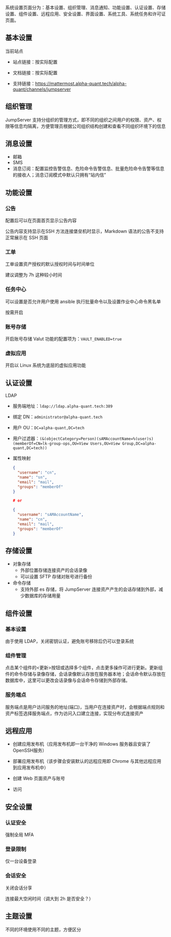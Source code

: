 系统设置页面分为：基本设置、组织管理、消息通知、功能设置、认证设置、存储设置、组件设置、远程应用、安全设置、界面设置、系统工具、系统任务和许可证页面。

## 基本设置

当前站点

- 站点链接：按实际配置

- 文档链接：按实际配置

- 支持链接：<https://mattermost.alpha-quant.tech/alpha-quant/channels/jumpserver>

## 组织管理

JumpServer 支持分组织的管理方式，即不同的组织之间用户的权限、资产、权限等信息均隔离，方便管理员根据公司组织结构创建和查看不同组织环境下的信息

## 消息设置

- 邮箱
- SMS
- 消息订阅：配置监控告警信息、危险命令告警信息、批量危险命令告警等信息的接收人；消息订阅模式中默认只拥有“站内信”

## 功能设置

### 公告

配置后可以在页面首页显示公告内容

公告内容支持显示在SSH 方法连接堡垒机时显示，Markdown 语法的公告不支持正常展示在 SSH 页面

### 工单

工单设置资产授权的默认授权时间与时间单位

建议调整为 7h 这种较小时间

### 任务中心

可以设置是否允许用户使用 ansible 执行批量命令以及设置作业中心命令黑名单

按需开启

### 账号存储

开启账号存储 Valut 功能的配置项为：`VAULT_ENABLED=true`

### 虚拟应用

开启以 Linux 系统为底层的虚拟应用功能

## 认证设置

LDAP

- 服务端地址：`ldap://ldap.alpha-quant.tech:389`

- 绑定 DN：`administrator@alpha-quant.tech`

- 用户 OU：`DC=alpha-quant,DC=tech`

- 用户过滤器：`(&(objectCategory=Person)(sAMAccountName=%(user)s)(memberOf=CN=lk-group-ops,OU=View Users,OU=View Group,DC=alpha-quant,DC=tech))`

- 属性映射
  ```json
  {
    "username": "cn",
    "name": "sn",
    "email": "mail",
    "groups": "memberOf"
  }
  
  # or
  
  {
    "username": "sAMAccountName",
    "name": "cn",
    "email": "mail",
    "groups": "memberOf"
  }
  ```
  

## 存储设置

- 对象存储
  - 外部位置存储连接资产的会话录像
  - 可以设置 SFTP 存储对账号进行备份
- 命令存储
  - 支持外部 es 存储，将 JumpServer 连接资产产生的会话存储到外部，减少数据库的存储用量

## 组件设置

### 基本设置

由于使用 LDAP，关闭密钥认证，避免账号移除后仍可以登录系统

### 组件管理

点击某个组件的<更新>按钮或选择多个组件，点击更多操作可进行更新。更新组件的命令存储与录像存储，会话录像默认存放在服务器本地；会话命令默认存放在数据库中，这里可以更改会话录像与会话命令存储到外部存储。

### 服务端点

服务端点是用户访问服务的地址(端口)，当用户在连接资产时，会根据端点规则和资产标签选择服务端点，作为访问入口建立连接，实现分布式连接资产

## 远程应用

- 创建应用发布机（应用发布机即一台干净的 Windows 服务器且安装了OpenSSH服务）

- 部署应用发布机（该步骤会安装默认的远程应用即 Chrome 与其他远程应用到应用发布机中）

- 创建 Web 页面资产与账号
- 访问

## 安全设置

### 认证安全

强制全局 MFA

### 登录限制

仅一台设备登录

### 会话安全

关闭会话分享

连接最大空闲时间（调大到 2h 是否安全？）

## 主题设置

不同的环境使用不同的主题，方便区分